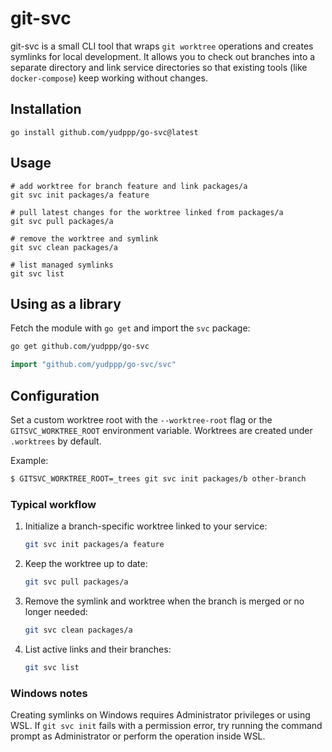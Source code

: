 # git-svc

git-svc is a small CLI tool that wraps `git worktree` operations and
creates symlinks for local development. It allows you to check out
branches into a separate directory and link service directories so that
existing tools (like `docker-compose`) keep working without changes.

## Installation

```
go install github.com/yudppp/go-svc@latest
```

## Usage

```
# add worktree for branch feature and link packages/a
git svc init packages/a feature

# pull latest changes for the worktree linked from packages/a
git svc pull packages/a

# remove the worktree and symlink
git svc clean packages/a

# list managed symlinks
git svc list
```

## Using as a library

Fetch the module with `go get` and import the `svc` package:

```bash
go get github.com/yudppp/go-svc
```

```go
import "github.com/yudppp/go-svc/svc"
```

## Configuration

Set a custom worktree root with the `--worktree-root` flag or the
`GITSVC_WORKTREE_ROOT` environment variable. Worktrees are created under
`.worktrees` by default.

Example:

```bash
$ GITSVC_WORKTREE_ROOT=_trees git svc init packages/b other-branch
```

### Typical workflow

1. Initialize a branch-specific worktree linked to your service:
   ```bash
   git svc init packages/a feature
   ```
2. Keep the worktree up to date:
   ```bash
   git svc pull packages/a
   ```
3. Remove the symlink and worktree when the branch is merged or no longer needed:
   ```bash
   git svc clean packages/a
   ```
4. List active links and their branches:
   ```bash
   git svc list
   ```

### Windows notes

Creating symlinks on Windows requires Administrator privileges or using
WSL. If `git svc init` fails with a permission error, try running the
command prompt as Administrator or perform the operation inside WSL.
